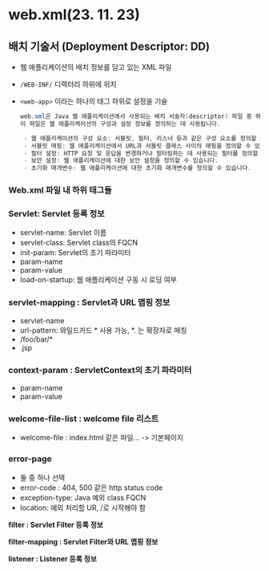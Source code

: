 # web.xml(23. 11. 23)

## 배치 기술서 (Deployment Descriptor: DD)

- 웹 애플리케이션의 배치 정보를 담고 있는 XML 파일
- `/WEB-INF/` 디렉터리 하위에 위치
- `<web-app>` 이라는 하나의 태그 하위로 설정을 기술
    
    ```java
    web.xml은 Java 웹 애플리케이션에서 사용되는 배치 서술자(descriptor) 파일 중 하나입니다.
    이 파일은 웹 애플리케이션의 구성과 설정 정보를 정의하는 데 사용됩니다.
    
     - 웹 애플리케이션의 구성 요소: 서블릿, 필터, 리스너 등과 같은 구성 요소를 정의할 수 있습니다.
     - 서블릿 매핑: 웹 애플리케이션에서 URL과 서블릿 클래스 사이의 매핑을 정의할 수 있습니다.
     - 필터 설정: HTTP 요청 및 응답을 변경하거나 필터링하는 데 사용되는 필터를 정의할 수 있습니다.
     - 보안 설정: 웹 애플리케이션에 대한 보안 설정을 정의할 수 있습니다.
     - 초기화 매개변수: 웹 애플리케이션에 대한 초기화 매개변수를 정의할 수 있습니다.
    ```
    

### Web.xml 파일 내 <web-app> 하위 태그들

### **Servlet: Servlet 등록 정보**

- servlet-name: Servlet 이름
- servlet-class: Servlet class의 FQCN
- init-param: Servlet의 초기 파라미터
- param-name
- param-value
- load-on-startup: 웹 애플리케이션 구동 시 로딩 여부

### **servlet-mapping : Servlet과 URL 맵핑 정보**

- servlet-name
- url-pattern: 와일드카드 * 사용 가능, *. 는 확장자로 매칭
- /foo/bar/*
- .jsp

### **context-param : ServletContext의 초기 파라미터**

- param-name
- param-value

### **welcome-file-list : welcome file 리스트**

- welcome-file : index.html 같은 파일… -> 기본페이지

### **error-page**

- 둘 중 하나 선택
- error-code : 404, 500 같은 http status code
- exception-type: Java 예외 class FQCN
- location: 예외 처리할 UR, /로 시작해야 함

****filter : Servlet Filter 등록 정보****

****filter-mapping : Servlet Filter와 URL 맵핑 정보****

****listener : Listener 등록 정보****